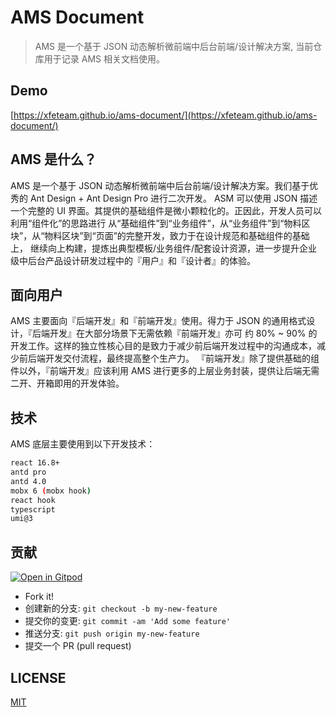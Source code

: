 # AMS Document

> AMS 是一个基于 JSON 动态解析微前端中后台前端/设计解决方案, 当前仓库用于记录 AMS 相关文档使用。

## Demo

[https://xfeteam.github.io/ams-document/](https://xfeteam.github.io/ams-document/)

## AMS 是什么？

AMS 是一个基于 JSON 动态解析微前端中后台前端/设计解决方案。我们基于优秀的 Ant Design + Ant Design Pro 进行二次开发。
ASM 可以使用 JSON 描述一个完整的 UI 界面。其提供的基础组件是微小颗粒化的。正因此，开发人员可以利用“组件化”的思路进行
从“基础组件”到“业务组件”，从“业务组件”到“物料区块”，从“物料区块”到“页面”的完整开发，致力于在设计规范和基础组件的基础上，
继续向上构建，提炼出典型模板/业务组件/配套设计资源，进一步提升企业级中后台产品设计研发过程中的『用户』和『设计者』的体验。

## 面向用户

AMS 主要面向『后端开发』和『前端开发』使用。得力于 JSON 的通用格式设计，『后端开发』在大部分场景下无需依赖『前端开发』亦可
约 80% ~ 90% 的开发工作。这样的独立性核心目的是致力于减少前后端开发过程中的沟通成本，减少前后端开发交付流程，最终提高整个生产力。
『前端开发』除了提供基础的组件以外，『前端开发』应该利用 AMS 进行更多的上层业务封装，提供让后端无需二开、开箱即用的开发体验。

## 技术

AMS 底层主要使用到以下开发技术：

```bash
react 16.8+ 
antd pro
antd 4.0
mobx 6 (mobx hook) 
react hook
typescript
umi@3
```

## 贡献

[![Open in Gitpod](https://gitpod.io/button/open-in-gitpod.svg)](https://gitpod.io/#https://github.com/XFETeam/ams-document)

- Fork it!
- 创建新的分支: `git checkout -b my-new-feature`
- 提交你的变更: `git commit -am 'Add some feature'`
- 推送分支: `git push origin my-new-feature`
- 提交一个 PR (pull request)

## LICENSE

[MIT](https://github.com/umijs/umi/blob/master/LICENSE)
